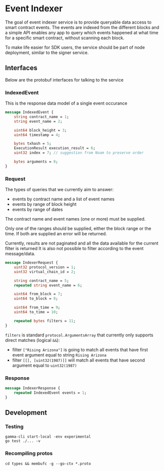 # Event Indexer

The goal of event indexer service is to provide queryable data access to smart contract events.
The events are indexed from the different blocks and a simple API enables any app to query which events happened at what time for a specific smart contract, without scanning each block.

To make life easier for SDK users, the service should be part of node deployment, similar to the signer service.

## Interfaces

Below are the protobuf interfaces for talking to the service

### IndexedEvent

This is the response data model of a single event occurance

```protobuf
message IndexedEvent {
    string contract_name = 1;
    string event_name = 2;

    uint64 block_height = 3;
    uint64 timestamp = 4;

    bytes txhash = 5;
    ExecutionResult execution_result = 6;
    uint32 index = 7; // suggestion from Noam to preserve order

    bytes arguments = 8;
}
```

### Request

The types of queries that we currently aim to answer:

* events by contract name and a list of event names
* events by range of block height
* events by range of dates

The contract name and event names (one or more) must be supplied.

Only one of the ranges should be supplied, either the block range or the time. If both are supplied an error will be returned. 

Currently, results are not paginated and all the data available for the current filter is returned
It is also not possible to filter according to the event message/data.

```protobuf
message IndexerRequest {
    uint32 protocol_version = 1;
    uint32 virtual_chain_id = 2;

    string contract_name = 5;
    repeated string event_name = 6;

    uint64 from_block = 7;
    uint64 to_block = 8;

    uint64 from_time = 9;
    uint64 to_time = 10;

    repeated bytes filters = 11;
}
```

`filters` is standard `protocol.ArgumentsArray` that currently only supports direct matches (logical `&&`):

* filter `["Rising Arizona"]` is going to match all events that have first event argument equal to string `Rising Arizona`
* filter `[[], [uint32(1987)]]` will match all events that have second argument equal to `uint32(1987)`

### Response

```protobuf
message IndexerResponse {
    repeated IndexedEvent events = 1;
}
```

## Development

### Testing

```
gamma-cli start-local -env experimental
go test ./... -v
```

### Recompiling protos

```
cd types && membufc -g --go-ctx *.proto
```

